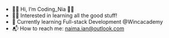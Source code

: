 - 👋🏼 Hi, I’m Coding_Nia 👩🏻
- 🤌🏼 Interested in learning all the good stuff!
- 🌱 Currently learning Full-stack Development @Wincacademy
- 📬 How to reach me: naima.ian@outlook.com

<!---
NaimaIann/NaimaIann is a ✨ special ✨ repository because its `README.md` (this file) appears on your GitHub profile.
You can click the Preview link to take a look at your changes.
--->
